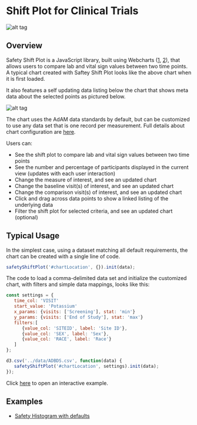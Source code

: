 # Shift Plot for Clinical Trials

![alt tag](https://user-images.githubusercontent.com/31038805/33946258-4d8cc192-dfef-11e7-8049-f63ff351d826.gif)


## Overview

Safety Shift Plot is a JavaScript library, built using Webcharts ([1](https://github.com/RhoInc/Webcharts), [2](https://github.com/RhoInc/webcharts-wrapper-boilerplate)), that allows users to compare lab and vital sign values between two time points. A typical chart created with Saftey Shift Plot looks like the above chart when it is first loaded. 

It also features a self updating data listing below the chart that shows meta data about the selected points as pictured below. 

![alt tag](https://user-images.githubusercontent.com/31038805/33946248-46a9933c-dfef-11e7-8ac3-7f9ed6bcddf6.gif)

The chart uses the AdAM data standards by default, but can be customized to use any data set that is one record per measurement. Full details about chart configuration are [here](Configuration).

Users can:
* See the shift plot to compare lab and vital sign values between two time points
* See the number and percentage of participants displayed in the current view (updates with each user interaction)
* Change the measure of interest, and see an updated chart
* Change the baseline visit(s) of interest, and see an updated chart
* Change the comparison visit(s) of interest, and see an updated chart
* Click and drag across data points to show a linked listing of the underlying data
* Filter the shift plot for selected criteria, and see an updated chart (optional)


## Typical Usage

In the simplest case, using a dataset matching all default requirements, the chart can be created with a single line of code.

```javascript
safetyShiftPlot('#chartLocation', {}).init(data);
```

The code to load a comma-delimited data set and initialize the customized chart, with filters and simple data mappings, looks like this: 

```javascript
const settings = {
   time_col: 'VISIT'
   start_value: 'Potassium'
   x_params: {visits: ['Screening'], stat: 'min'}
   y_params: {visits: ['End of Study'], stat: 'max'}
   filters:[
      {value_col: 'SITEID', label: 'Site ID'},
      {value_col: 'SEX', label: 'Sex'},
      {value_col: 'RACE', label: 'Race'}
   ]
};

d3.csv('../data/ADBDS.csv', function(data) {
   safetyShiftPlot('#chartLocation', settings).init(data);
});
```

Click [here](https://rhoinc.github.io/viz-library/examples/0008-safetyExplorer-default/safety-shift-plot/) to open an interactive example.

## Examples

- [Safety Histogram with defaults](https://rhoinc.github.io/viz-library/examples/0008-safetyExplorer-default/safety-shift-plot/)
